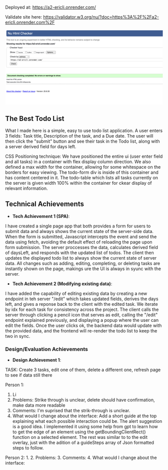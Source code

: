 Deployed at: https://a2-ericli.onrender.com/

Validate site here: https://validator.w3.org/nu/?doc=https%3A%2F%2Fa2-ericli.onrender.com%2F

![HTML Validation Screenshot](public/validation.png)

## The Best Todo List

What I made here is a simple, easy to use todo list application. A user enters 3 fields: Task title, Description of the task, and a Due date. The user will then click the "submit" button and see their task in the Todo list, along with a server derived field for days left.

CSS Positioning technique:
We have positioned the entire ui (user enter field and all tasks) in a container with flex display column direction. We also defined a max width for the container, allowing for some whitespace on the borders for easy viewing. The todo-form div is inside of this container and has content centered in it. The todo-table which lists all tasks currently on the server is given width 100% within the container for ckear display of relevant information.

## Technical Achievements
- **Tech Achievement 1 (SPA)**:

I have created a single page app that both provides a form for users to submit data and always shows the current state of the server-side data. When the form is submitted, Javascript intercepts the event and send the data using fetch, avoiding the default effect of reloading the page upon form submission. The server proccesses the data, calculates derived field of daysLeft, and responds with the updated list of todos. The client then updates the displayed todo list to always show the current state of server data. All changes such as adding, editing, completing, or deleting tasks are instantly shown on the page, makings ure the UI is always in syunc with the server. 

- **Tech Achievement 2 (Modifying existing data)**:

I have added the capability of editing existing data by creating a new endpoint in teh server "/edit" which takes updated fields, derives the days left, and gives a reponse back to the client with the edited task. We iterate by idx for each task for consistency across the project. The client calls the server through clicking a pencil icon that serves as edit, calling the "/edit" endpoint explained previously, and displaying a popup where the user can edit the fields. Once the user clicks ok, the backend data would update with the provided data, and the frontend will re-render the todo list to keep the two in sync.

### Design/Evaluation Achievements
- **Design Achievement 1**: 

TASK: Create 3 tasks, edit one of them, delete a different one, refresh page to see if data still there

Person 1:
1. Li
2. Problems: Strike through is unclear, delete should have confirmation, make data more readable
3. Comments: I'm suprised that the strik-through is unclear.
4. What would I change about the interface: Add a short guide at the top explaining what each possible interaction could be. The alert suggestion is a good idea. I implemented it using some help from gpt to learn how to get the edge of an element using the getBoundingClientRect() function on a selected element. The rest was similar to to the edit overlay, just with the adition of a guideSteps array of Json formatted steps to follow. 

Person 2:
1.
2. Problems:
3. Comments:
4. What would I change about the interface: